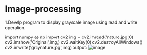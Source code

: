 # Image-processing
1.Develp program to display grayscale image using read and write operation.

import numpy as np
import cv2
img = cv2.imread('nature.jpg',0)
cv2.imshow('Original',img,)
cv2.waitKey(0)
cv2.destroyAllWindows()
cv2.imwrite('graynature.jpg',img)
output:
![image](https://user-images.githubusercontent.com/72437208/104424592-94d6c500-55a5-11eb-9db9-35ccfad4e4cd.png)
